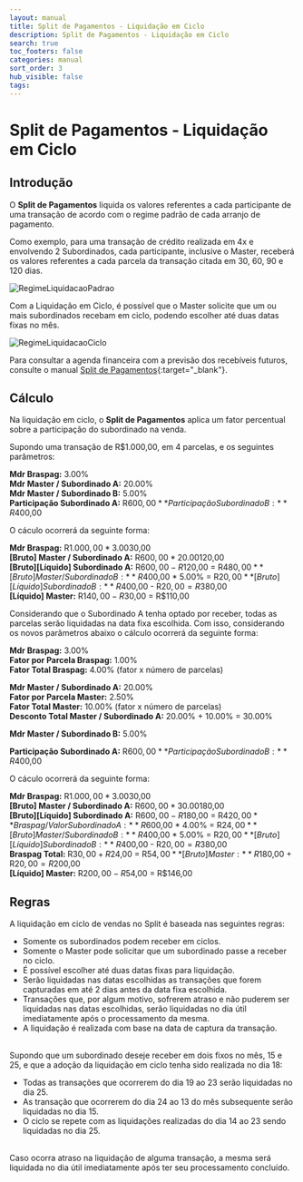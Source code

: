 ```yaml
---
layout: manual
title: Split de Pagamentos - Liquidação em Ciclo
description: Split de Pagamentos - Liquidação em Ciclo
search: true
toc_footers: false
categories: manual
sort_order: 3
hub_visible: false
tags:
---
```


# Split de Pagamentos - Liquidação em Ciclo

## Introdução

O **Split de Pagamentos** liquida os valores referentes a cada participante de uma transação de acordo com o regime padrão de cada arranjo de pagamento.

Como exemplo, para uma transação de crédito realizada em 4x e envolvendo 2 Subordinados, cada participante, inclusive o Master, receberá os valores referentes a cada parcela da transação citada em 30, 60, 90 e 120 dias.

![RegimeLiquidacaoPadrao](https://braspag.github.io/images/braspag/split/regime-pagamento-padrao.png)

Com a Liquidação em Ciclo, é possível que o Master solicite que um ou mais subordinados recebam em ciclo, podendo escolher até duas datas fixas no mês.

![RegimeLiquidacaoCiclo](https://braspag.github.io/images/braspag/split/regime-pagamento-ciclo.png)

Para consultar a agenda financeira com a previsão dos recebíveis futuros, consulte o manual [Split de Pagamentos](https://braspag.github.io//manual/split-pagamentos-braspag#agenda-financeira){:target="_blank"}.

## Cálculo

Na liquidação em ciclo, o **Split de Pagamentos** aplica um fator percentual sobre a participação do subordinado na venda.

Supondo uma transação de R$1.000,00, em 4 parcelas, e os seguintes parâmetros:

**Mdr Braspag:** 3.00%  
**Mdr Master / Subordinado A:** 20.00%  
**Mdr Master / Subordinado B:** 5.00%  
**Participação Subordinado A:** R$600,00  
**Participação Subordinado B:** R$400,00  

O cáculo ocorrerá da seguinte forma:

**Mdr Braspag:** R$1.000,00 * 3.00% = R$30,00  
**[Bruto] Master / Subordinado A:** R$600,00 * 20.00% = R$120,00  
**[Bruto][Líquido] Subordinado A:** R$600,00 - R$120,00 = R$480,00  
**[Bruto] Master / Subordinado B:** R$400,00 * 5.00% = R$20,00  
**[Bruto][Líquido] Subordinado B:** R$400,00 - R$20,00 = R$380,00  
**[Líquido] Master:** R$140,00 - R$30,00 = R$110,00  

Considerando que o Subordinado A tenha optado por receber, todas as parcelas serão liquidadas na data fixa escolhida. Com isso, considerando os novos parâmetros abaixo o cálculo ocorrerá da seguinte forma:

**Mdr Braspag:** 3.00%  
**Fator por Parcela Braspag:** 1.00%  
**Fator Total Braspag:** 4.00% (fator x número de parcelas)  
  
**Mdr Master / Subordinado A:** 20.00%  
**Fator por Parcela Master:** 2.50%  
**Fator Total Master:** 10.00% (fator x número de parcelas)  
**Desconto Total Master / Subordinado A:** 20.00% + 10.00% = 30.00%  
  
**Mdr Master / Subordinado B:** 5.00%  
  
**Participação Subordinado A:** R$600,00  
**Participação Subordinado B:** R$400,00  

O cáculo ocorrerá da seguinte forma:
  
**Mdr Braspag:** R$1.000,00 * 3.00% = R$30,00  
**[Bruto] Master / Subordinado A:** R$600,00 * 30.00% = R$180,00  
**[Bruto][Líquido] Subordinado A:** R$600,00 - R$180,00 = R$420,00   
**Braspag / Valor Subordinado A:** R$600,00 * 4.00% = R$24,00  
**[Bruto] Master / Subordinado B:** R$400,00 * 5.00% = R$20,00  
**[Bruto][Líquido] Subordinado B:** R$400,00 - R$20,00 = R$380,00  
**Braspag Total:** R$30,00 + R$24,00 = R$54,00  
**[Bruto] Master:** R$180,00 + R$20,00 = R$200,00  
**[Líquido] Master:** R$200,00 - R$54,00 = R$146,00  

## Regras

A liquidação em ciclo de vendas no Split é baseada nas seguintes regras:

* Somente os subordinados podem receber em ciclos.
* Somente o Master pode solicitar que um subordinado passe a receber no ciclo.
* É possível escolher até duas datas fixas para liquidação.
* Serão liquidadas nas datas escolhidas as transações que forem capturadas em até 2 dias antes da data fixa escolhida.
* Transações que, por algum motivo, sofrerem atraso e não puderem ser liquidadas nas datas escolhidas, serão liquidadas no dia útil imediatamente após o processamento da mesma.
* A liquidação é realizada com base na data de captura da transação.  
</br>
Supondo que um subordinado deseje receber em dois fixos no mês, 15 e 25, e que a adoção da liquidação em ciclo tenha sido realizada no dia 18:

* Todas as transações que ocorrerem do dia 19 ao 23 serão liquidadas no dia 25.  
* As transação que ocorrerem do dia 24 ao 13 do mês subsequente serão liquidadas no dia 15.   
* O ciclo se repete com as liquidações realizadas do dia 14 ao 23 sendo liquidadas no dia 25.  
</br>
Caso ocorra atraso na liquidação de alguma transação, a mesma será liquidada no dia útil imediatamente após ter seu processamento concluído.